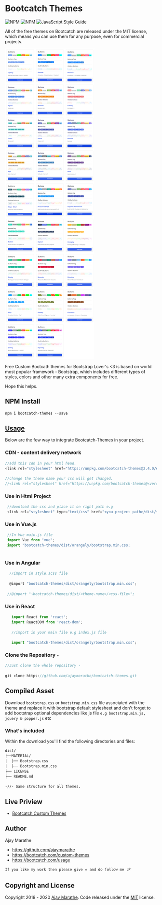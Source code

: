 # Bootcatch Themes

[![NPM](https://img.shields.io/npm/v/bootcatch-themes.svg)](https://www.npmjs.com/package/bootcatch-themes)
[![NPM](https://img.shields.io/npm/dt/bootcatch-themes.svg)](https://www.npmjs.com/package/bootcatch-themes)
[![JavaScript Style Guide](https://img.shields.io/badge/code_style-standard-brightgreen.svg)](https://standardjs.com)

All of the free themes on Bootcatch are released under the MIT license, which means you can use them for any purpose, even for commercial projects.

[![Bootcatch Logo](https://raw.githubusercontent.com/ajaymarathe/image-store/master/bootcatch/bootcatch.png)](https://bootcatch.com/custom-themes)

Free Custom Bootcath themes for Bootstrap Lover's <3 is based on world most popular framework - Bootstrap, which includes different types of styles, colors and other many extra components for free.

Hope this helps.

## NPM Install

```js
npm i bootcatch-themes --save
```

## [Usage](https://bootcatch.com/usage)

Below are the few way to integrate Bootcatch-Themes in your project.

### CDN - content delivery network

```js
//add this cdn in your html head.
<link rel="stylesheet" href="https://unpkg.com/bootcatch-themes@2.4.0/dist/orangely/bootstrap.min.css"  />

//change the theme name your css will get changed.
//<link rel="stylesheet" href="https://unpkg.com/bootcatch-themes@<version>/dist/<theme-name>/bootstrap.min.css"  />
```

### Use in Html Project

```js
 //download the css and place it on right path e.g 
 <link rel="stylesheet" type="text/css" href="<you project path>/dist/<theme-name>/bootstrap.min.css">
 ```

### Use in Vue.js

 ```js
  //In Vue main.js file
  import Vue from "vue";
  import "bootcatch-themes/dist/orangely/bootstrap.min.css; 
   
   ```

### Use in Angular

```js
  //import in style.scss file

  @import "bootcatch-themes/dist/orangely/bootstrap.min.css";

 //@import "~bootcatch-themes/dist/<theme-name>/<css-file>"; 
 ```

### Use in React

 ```js
    import React from 'react';
    import ReactDOM from 'react-dom';
 
    //import in your main file e.g index.js file 
 
    import "bootcatch-themes/dist/orangely/bootstrap.min.css";
 ```

### Clone the Repository -

```js
//Just clone the whole repository -

git clone https://github.com/ajaymarathe/bootcatch-themes.git
```

## Compiled Asset

Download `bootstrap.css` or `bootstrap.min.css` file associated with the theme and replace it with bootstrap default stylesheet and don't forget to add bootstrap optional dependencies like js file `e.g bootstrap.min.js, jquery & popper.js` etc

### What's included

Within the download you'll find the following directories and files:

```html
dist/
├──MATERIAL/ 
|  ├── Bootstrap.css
|  ├── Bootstrap.min.css
├── LICENSE
├── README.md

-//- Same structure for all themes.

```

## Live Priview

- [Bootcatch Custom Themes](https://bootcatch.com/custom-themes)

## Author

Ajay Marathe

- <https://github.com/ajaymarathe>
- <https://bootcatch.com/custom-themes>
- <https://bootcatch.com/usage>

```
If you like my work then please give ⭐ and do follow me :P
```

## Copyright and License

Copyright 2018 - 2020 [Ajay Marathe](https://github.com/ajaymarathe). Code released under the [MIT](https://github.com/ajaymarathe/Bootcatch-Themes/blob/master/LICENSE) license.
